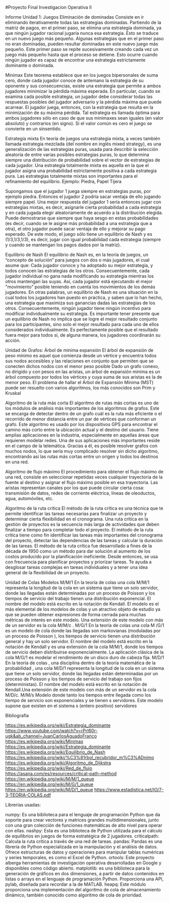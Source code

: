 #Proyecto Final Investigacion Operativa II

Informe
Unidad 1: Juegos
Eliminación de dominadas
Consiste en ir eliminando iterativamente todas las estrategias dominadas. Partiendo de la matriz de pagos, en el primer paso, se elimina una estrategia dominada, ya que ningún jugador racional jugaría nunca esa estrategia. Esto se traduce en un nuevo juego más pequeño. Algunas estrategias que en el primer paso no eran dominadas, pueden resultar dominadas en este nuevo juego más pequeño. Este primer paso se repite sucesivamente creando cada vez un juego más pequeño hasta que el proceso se detiene. Esto ocurre cuando ningún jugador es capaz de encontrar una estrategia estrictamente dominante o dominada.


Minimax
Este teorema establece que en los juegos bipersonales de suma cero, donde cada jugador conoce de antemano la estrategia de su oponente y sus consecuencias, existe una estrategia que permite a ambos jugadores minimizar la pérdida máxima esperada. En particular, cuando se examina cada posible estrategia, un jugador debe considerar todas las respuestas posibles del jugador adversario y la pérdida máxima que puede acarrear. El jugador juega, entonces, con la estrategia que resulta en la minimización de su máxima pérdida. Tal estrategia es llamada óptima para ambos jugadores sólo en caso de que sus minimaxes sean iguales (en valor absoluto) y contrarios (en signo). Si el valor común es cero el juego se convierte en un sinsentido.


Estrategia mixta
En teoría de juegos una estrategia mixta, a veces también llamada estrategia mezclada (del nombre en inglés mixed strategy), es una generalización de las estrategias puras, usada para describir la selección aleatoria de entre varias posibles estrategias puras, lo que determina siempre una distribución de probabilidad sobre el vector de estrategias de cada jugador. Una estrategia totalmente mixta es aquella en la que el jugador asigna una probabilidad estrictamente positiva a cada estrategia pura. Las estrategias totalmente mixtas son importantes para el refinamiento del equilibrio.
Ejemplo: Piedra, Papel Tijera

Supongamos que el jugador 1 juega siempre en estrategias puras, por ejemplo piedra. Entonces el jugador 2 podría sacar ventaja de ello jugando siempre papel. Una mejor respuesta del jugador 1 sería entonces jugar con estrategias mixtas, es decir, asignarle cierta probabilidad a cada estrategia y en cada jugada elegir aleatoriamente de acuerdo a la distribución elegida.
Puede demostrarse que siempre que haya sesgo en estas probabilidades (es decir, cuando se le asigne más probabilidad a una estrategia que a otra), el otro jugador puede sacar ventaja de ello y mejorar su pago esperado. De este modo, el juego sólo tiene un equilibrio de Nash y es (1/3,1/3,1/3), es decir, jugar con igual probabilidad cada estrategia (siempre y cuando se mantengan los pagos dados por la matriz).

Equilibrio de Nash
El equilibrio de Nash es, en la teoría de juegos, un “concepto de solución” para juegos con dos o más jugadores, el cual asume que:
Cada jugador conoce y ha adoptado su mejor estrategia, y todos conocen las estrategias de los otros.
Consecuentemente, cada jugador individual no gana nada modificando su estrategia mientras los otros mantengan las suyas. Así, cada jugador está ejecutando el mejor "movimiento" posible teniendo en cuenta los movimientos de los demás jugadores.
En otras palabras, un equilibrio de Nash es una situación en la cual todos los jugadores han puesto en práctica, y saben que lo han hecho, una estrategia que maximiza sus ganancias dadas las estrategias de los otros. Consecuentemente, ningún jugador tiene ningún incentivo para modificar individualmente su estrategia.
Es importante tener presente que un equilibrio de Nash no implica que se logre el mejor resultado conjunto para los participantes, sino solo el mejor resultado para cada uno de ellos considerados individualmente. Es perfectamente posible que el resultado fuera mejor para todos si, de alguna manera, los jugadores coordinarán su acción.

Unidad de Grafos:
Árbol de mínima expansión
El árbol de expansión de peso mínimo es aquel que comienza desde un vértice y encuentra todos sus nodos accesibles y las relaciones en conjunto que permiten que se conecten dichos nodos con el menor peso posible Dado un grafo conexo, no dirigido y con pesos en las aristas, un árbol de expansión mínima es un árbol compuesto por todos los vértices y cuya suma de sus aristas es la de menor peso.
El problema de hallar el Árbol de Expansión Mínima (MST) puede ser resuelto con varios algoritmos, los más conocidos son Prim y Kruskal

Algoritmo de la ruta más corta
El algoritmo de rutas más cortas es uno de los módulos de análisis más importantes de los algoritmos de grafos. Este se encarga de detectar dentro de un grafo cuál es la ruta más eficiente o el recorrido de menor distancia entre un par de vértices que conforman un grafo.
Este algoritmo es usado por los dispositivos GPS para encontrar el camino más corto entre la ubicación actual y el destino del usuario. Tiene amplias aplicaciones en la industria, especialmente en aquellas áreas que requieren modelar redes.
Una de sus aplicaciones más importantes reside en el campo de la telemática. Gracias a él, es posible resolver grafos con muchos nodos, lo que sería muy complicado resolver sin dicho algoritmo, encontrando así las rutas más cortas entre un origen y todos los destinos en una red.

Algoritmo de flujo máximo
El procedimiento para obtener el flujo máximo de una red, consiste en seleccionar repetidas veces cualquier trayectoria de la fuente al destino y asignar el flujo máximo posible en esa trayectoria.
Las aristas representan canales por los que puede circular cierta cosa: transmisión de datos, redes de corriente eléctrica, líneas de oleoductos, agua, automóviles, etc.

Algoritmo de la ruta crítica
El método de la ruta crítica es una técnica que te permite identificar las tareas necesarias para finalizar un proyecto y determinar cierta flexibilidad en el cronograma. Una ruta crítica en la gestión de proyectos es la secuencia más larga de actividades que deben finalizar a tiempo para completar todo el proyecto.
El método de la ruta crítica tiene como fin identificar las tareas más importantes del cronograma del proyecto, detectar las dependencias de las tareas y calcular la duración de las tareas.
El método de la ruta crítica fue desarrollado a fines de la década de 1950 como un método para dar solución al aumento de los costos producido por la planificación ineficiente. Desde entonces, se usa con frecuencia para planificar proyectos y priorizar tareas. Te ayuda a desglosar tareas complejas en tareas individuales y a tener una idea general de la flexibilidad de un proyecto.





Unidad de Colas
Modelos
M/M/1
En la teoría de colas una cola M/M/1 representa la longitud de la cola en un sistema que tiene un solo servidor, donde las llegadas están determinadas por un proceso de Poisson y los tiempos de servicio del trabajo tienen una distribución exponencial. El nombre del modelo está escrito en la notación de Kendall. El modelo es el más elemental de los modelos de colas  y un atractivo objeto de estudio ya que se pueden obtener expresiones de forma cerrada para muchas métricas de interés en este modelo. Una extensión de este modelo con más de un servidor es la cola M/M/c .
M/G/1
En la teoría de colas una cola M /G/1 es un modelo de cola donde las llegadas son markovianas (moduladas por un proceso de Poisson ), los tiempos de servicio tienen una distribución general y hay un solo servidor. El nombre del modelo está escrito en la notación de Kendall y es una extensión de la cola M/M/1, donde los tiempos de servicio deben distribuirse exponencialmente. La aplicación clásica de la cola M/G/1 es modelar el rendimiento de un disco duro de cabeza fija.
M/D/1
En la teoría de colas , una disciplina dentro de la teoría matemática de la probabilidad , una cola M/D/1 representa la longitud de la cola en un sistema que tiene un solo servidor, donde las llegadas están determinadas por un proceso de Poisson y los tiempos de servicio del trabajo son fijos (deterministas). El nombre del modelo está escrito en la notación de Kendall.Una extensión de este modelo con más de un servidor es la cola M/D/c.
M/M/s
Modelo donde tanto los tiempos entre llegada como los tiempo de servicio son exponenciales y se tienen s servidores.
Este modelo supone que existen en el sistema s (entero positivo) servidores

Bibliografía

https://es.wikipedia.org/wiki/Estrategia_dominante
https://www.youtube.com/watch?v=rPrI60r-ugk&ab_channel=JuanCarlosAguadoFranco
https://es.wikipedia.org/wiki/Minimax
https://es.wikipedia.org/wiki/Estrategia_dominante
https://es.wikipedia.org/wiki/Equilibrio_de_Nash
https://es.wikipedia.org/wiki/%C3%81rbol_recubridor_m%C3%ADnimo
https://es.wikipedia.org/wiki/Algoritmo_de_Dijkstra
https://es.wikipedia.org/wiki/Red_de_flujo
https://asana.com/es/resources/critical-path-method
https://en.wikipedia.org/wiki/M/M/1_queue
https://en.wikipedia.org/wiki/M/G/1_queue
https://en.wikipedia.org/wiki/M/D/1_queue
https://www.estadistica.net/IO/7-3-TEORIA-COLAS.pdf






Librerías usadas:

numpy: Es una biblioteca para el lenguaje de programación Python que da soporte para crear vectores y matrices grandes multidimensionales, junto con una gran colección de funciones matemáticas de alto nivel para operar con ellas.
nashpy: Esta es una biblioteca de Python utilizada para el cálculo de equilibrios en juegos de forma estratégica de 2 jugadores.
criticalpath: Calcula la ruta crítica a través de una red de tareas.
pandas: Pandas es una librería de Python especializada en la manipulación y el análisis de datos. Ofrece estructuras de datos y operaciones para manipular tablas numéricas y series temporales, es como el Excel de Python.
ortools: Este proyecto alberga herramientas de investigación operativa desarrolladas en Google y disponibles como código abierto.
matplotlib: es una biblioteca para la generación de gráficos en dos dimensiones, a partir de datos contenidos en listas o arrays en el lenguaje de programación Python. Proporciona una API, pylab, diseñada para recordar a la de MATLAB.
heapq: Este módulo proporciona una implementación del algoritmo de cola de almacenamiento dinámico, también conocido como algoritmo de cola de prioridad.
